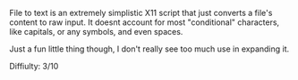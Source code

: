 File to text is an extremely simplistic X11 script that just converts a file's content to raw input. It doesnt account for most "conditional" characters, like capitals, or any symbols, and even spaces.

Just a fun little thing though, I don't really see too much use in expanding it.

Diffiulty: 3/10
